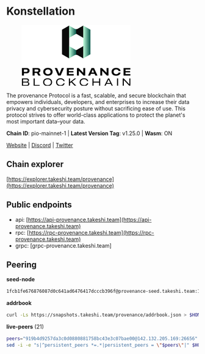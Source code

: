 # Konstellation

<figure><img src="https://github.com/takeshi-val/Logo/raw/main/provenanced_logo_name.png" alt=""><figcaption></figcaption></figure>

The provenance Protocol is a fast, scalable, and secure blockchain that empowers individuals, developers, and enterprises to increase their data privacy and cybersecurity posture without sacrificing ease of use. This protocol strives to offer world-class applications to protect the planet's most important data–your data.

**Chain ID**: pio-mainnet-1 | **Latest Version Tag**: v1.25.0 | **Wasm**: ON

[Website](https://provenance.io) | [Discord](https://discord.gg/kNZC8nwCFP) | [Twitter](https://twitter.com/provenancefdn)

## Chain explorer

[https://explorer.takeshi.team/provenance](https://explorer.takeshi.team/provenance)

## Public endpoints

* api: [https://api-provenance.takeshi.team](https://api-provenance.takeshi.team)
* rpc: [https://rpc-provenance.takeshi.team](https://rpc-provenance.takeshi.team)
* grpc: [grpc-provenance.takeshi.team]

## Peering

**seed-node**

```bash
1fcb1fe676876087d0c641ad6476417dcccb396f@provenance-seed.takeshi.team:10656
```

**addrbook**

```bash
curl -Ls https://snapshots.takeshi.team/provenance/addrbook.json > $HOME/.provenance/config/addrbook.json
```

**live-peers** (21)

```bash
peers="919b4d9257da3c0d0880881758bc43e3c07bae00@142.132.205.169:26656"
sed -i -e "s|^persistent_peers *=.*|persistent_peers = \"$peers\"|" $HOME/.provenance/config/config.toml
```

